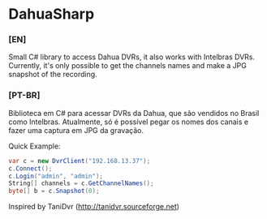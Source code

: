 # DahuaSharp
### [EN]
Small C# library to access Dahua DVRs, it also works with Intelbras DVRs.
Currently, it's only possible to get the channels names and make a JPG snapshot of the recording.

### [PT-BR]
Biblioteca em C# para acessar DVRs da Dahua, que são vendidos no Brasil como Intelbras.
Atualmente, só é possível pegar os nomes dos canais e fazer uma captura em JPG da gravação.

Quick Example:
```csharp
var c = new DvrClient("192.168.13.37");
c.Connect();
c.Login("admin", "admin");
String[] channels = c.GetChannelNames();
byte[] b = c.Snapshot(0);
```


Inspired by TaniDvr (http://tanidvr.sourceforge.net)
